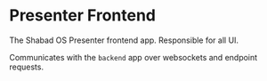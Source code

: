 # Presenter Frontend

The Shabad OS Presenter frontend app. Responsible for all UI.

Communicates with the `backend` app over websockets and endpoint requests.
